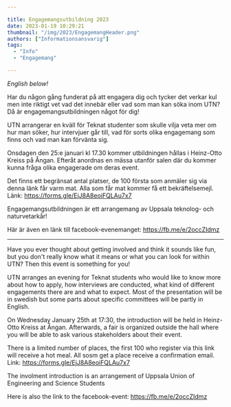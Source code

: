 ```yaml
---

title: Engagemangsutbildning 2023
date: 2023-01-19 10:29:21
thumbnail: "/img/2023/EngagemangHeader.png"
authors: ["Informationsansvarig"]
tags: 
  - "Info"
  - "Engagemang"

---
```

*English below!*

Har du någon gång funderat på att engagera dig och tycker det verkar kul men inte riktigt vet vad det innebär eller vad som man kan söka inom UTN? Då är engagemangsutbildningen något för dig!

UTN arrangerar en kväll för Teknat studenter som skulle vilja veta mer om hur man söker, hur intervjuer går till, vad för sorts olika engagemang som finns och vad man kan förvänta sig.

Onsdagen den 25:e januari kl 17.30 kommer utbildningen hållas i Heinz-Otto Kreiss på Ångan. Efteråt anordnas en mässa utanför salen där du kommer kunna fråga olika engagerade om deras event.

Det finns ett begränsat antal platser, de 100 första som anmäler sig via denna länk får varm mat. Alla som får mat kommer få ett bekräftelsemejl. Länk: https://forms.gle/EjJ8A8eoiFQLAu7x7

Engagemangsutbildningen är ett arrangemang av Uppsala teknolog- och naturvetarkår!

Här är även en länk till facebook-evenemanget: https://fb.me/e/2occZIdmz 

--------------------------------------------------------------------------------------------------------

Have you ever thought about getting involved and think it sounds like fun, but you don't really know what it means or what you can look for within UTN? Then this event is something for you!

UTN arranges an evening for Teknat students who would like to know more about how to apply, how interviews are conducted, what kind of different engagements there are and what to expect. Most of the presentation will be in swedish but some parts about specific committees will be partly in English.

On Wednesday January 25th at 17:30, the introduction will be held in Heinz-Otto Kreiss at Ångan. Afterwards, a fair is organized outside the hall where you will be able to ask various stakeholders about their event.

There is a limited number of places, the first 100 who register via this link will receive a hot meal. All sosm get a place receive a confirmation email. Link: https://forms.gle/EjJ8A8eoiFQLAu7x7

The involment introduction is an arrangement of Uppsala Union of Engineering and Science Students 

Here is also the link to the facebook-event: https://fb.me/e/2occZIdmz 